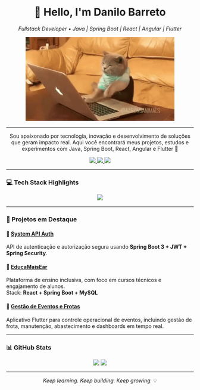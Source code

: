<h1 align="center">👋 Hello, I'm Danilo Barreto</h1>

<p align="center">
  <em>Fullstack Developer • Java | Spring Boot | React | Angular | Flutter</em>
</p>

<p align="center">
  <img src="https://github.com/danilobarretoooo/danilobarretoooo/blob/main/cat-typing.gif" width="400px" alt="commit gif looping" />
</p>

---

<p align="center">
Sou apaixonado por tecnologia, inovação e desenvolvimento de soluções que geram impacto real.  
Aqui você encontrará meus projetos, estudos e experimentos com Java, Spring Boot, React, Angular e Flutter 🚀
</p>

<p align="center">
  <a href="https://www.linkedin.com/in/danilobarretoooo/">
    <img src="https://img.shields.io/badge/-LinkedIn-0077B5?style=flat-square&logo=linkedin&logoColor=white">
  </a>
  <a href="mailto:danilobarreto15@gmail.com">
    <img src="https://img.shields.io/badge/Gmail-D14836?style=flat-square&logo=gmail&logoColor=white">
  </a>
  <a href="https://github.com/daniloblimaa">
    <img src="https://img.shields.io/badge/-GitHub-121011?style=flat-square&logo=github&logoColor=white">
  </a>
</p>

---

### 💻 Tech Stack Highlights

<p align="center">
  <img src="https://skillicons.dev/icons?i=java,spring,hibernate,react,angular,flutter,mysql,postgres,docker,git,github" />
</p>

---

### 🚀 Projetos em Destaque  

#### 🔹 [System API Auth](https://github.com/daniloblimaa/system-api-auth)
API de autenticação e autorização segura usando **Spring Boot 3 + JWT + Spring Security**.

#### 🔹 [EducaMaisEar](#)
Plataforma de ensino inclusiva, com foco em cursos técnicos e engajamento de alunos.  
Stack: **React + Spring Boot + MySQL**

#### 🔹 [Gestão de Eventos e Frotas](#)
Aplicativo Flutter para controle operacional de eventos, incluindo gestão de frota, manutenção, abastecimento e dashboards em tempo real.

---

### 📊 GitHub Stats  

<p align="center">
  <img width="48%" src="https://github-readme-stats.vercel.app/api?username=daniloblimaa&show_icons=true&theme=github_dark&hide_border=true&title_color=00ff99&icon_color=00ff99&text_color=ffffff" />
  <img width="48%" src="https://github-readme-stats.vercel.app/api/top-langs/?username=daniloblimaa&layout=compact&hide_border=true&theme=github_dark&title_color=00ff99&text_color=ffffff&bg_color=0d1117" />
</p>

---

<p align="center">
  <em>Keep learning. Keep building. Keep growing.</em> 💡
</p>

